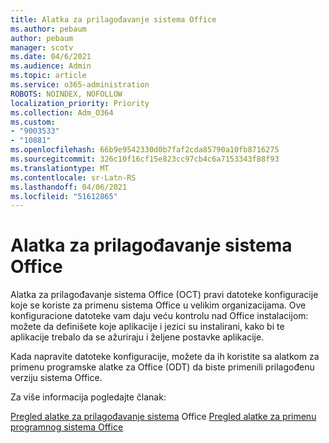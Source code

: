```yaml
---
title: Alatka za prilagođavanje sistema Office
ms.author: pebaum
author: pebaum
manager: scotv
ms.date: 04/6/2021
ms.audience: Admin
ms.topic: article
ms.service: o365-administration
ROBOTS: NOINDEX, NOFOLLOW
localization_priority: Priority
ms.collection: Adm_O364
ms.custom:
- "9003533"
- "10881"
ms.openlocfilehash: 66b9e9542330d0b7faf2cda85790a10fb8716275
ms.sourcegitcommit: 326c10f16cf15e823cc97cb4c6a7153343f88f93
ms.translationtype: MT
ms.contentlocale: sr-Latn-RS
ms.lasthandoff: 04/06/2021
ms.locfileid: "51612865"
---
```

# <a name="office-customization-tool"></a>Alatka za prilagođavanje sistema Office

Alatka za prilagođavanje sistema Office (OCT) pravi datoteke konfiguracije koje se koriste za primenu sistema Office u velikim organizacijama. Ove konfiguracione datoteke vam daju veću kontrolu nad Office instalacijom: možete da definišete koje aplikacije i jezici su instalirani, kako bi te aplikacije trebalo da se ažuriraju i željene postavke aplikacije. 

Kada napravite datoteke konfiguracije, možete da ih koristite sa alatkom za primenu programske alatke za Office (ODT) da biste primenili prilagođenu verziju sistema Office. 

Za više informacija pogledajte članak:

[Pregled alatke za prilagođavanje sistema](https://docs.microsoft.com/deployoffice/overview-of-the-office-customization-tool-for-click-to-run) 
 Office [Pregled alatke za primenu programnog sistema Office](https://docs.microsoft.com/deployoffice/overview-office-deployment-tool)